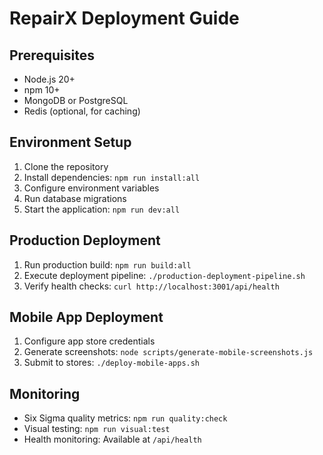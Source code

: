 # RepairX Deployment Guide

## Prerequisites
- Node.js 20+
- npm 10+
- MongoDB or PostgreSQL
- Redis (optional, for caching)

## Environment Setup
1. Clone the repository
2. Install dependencies: `npm run install:all`
3. Configure environment variables
4. Run database migrations
5. Start the application: `npm run dev:all`

## Production Deployment
1. Run production build: `npm run build:all`
2. Execute deployment pipeline: `./production-deployment-pipeline.sh`
3. Verify health checks: `curl http://localhost:3001/api/health`

## Mobile App Deployment
1. Configure app store credentials
2. Generate screenshots: `node scripts/generate-mobile-screenshots.js`
3. Submit to stores: `./deploy-mobile-apps.sh`

## Monitoring
- Six Sigma quality metrics: `npm run quality:check`
- Visual testing: `npm run visual:test`
- Health monitoring: Available at `/api/health`
